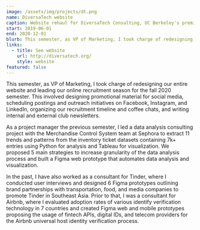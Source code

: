 ```yaml
---
image: /assets/img/projects/dt.png
name: DiversaTech website
caption: Website rehaul for DiversaTech Consulting, UC Berkeley's premier tech and product consulting organization
start: 2019-06-01
end: 2020-12-01
blurb: This semester, as VP of Marketing, I took charge of redesigning our entire website and leading our online recruitment season for the fall 2020 semester. This involved designing promotional graphics for social media, scheduling postings and outreach initiatives on Facebook, Instagram, and LinkedIn, and writing monthly internal and external newsletters.
links:
  - title: See website
    url: http://diversatech.org/
    style: website
featured: false
---
```

This semester, as VP of Marketing, I took charge of redesigning our entire website and leading our online recruitment season for the fall 2020 semester. This involved designing promotional material for social media, scheduling postings and outreach initiatives on Facebook, Instagram, and LinkedIn, organizing our recruitment timeline and coffee chats, and writing internal and external club newsletters.

As a project manager the previous semester, I led a data analysis consulting project with the Merchandise Control System team at Sephora to extract 11 trends and patterns from the inventory ticket datasets containing 7k+ entries using Python for analysis and Tableau for visualization. We proposed 5 main strategies to increase granularity of the data analysis process and built a Figma web prototype that automates data analysis and visualization.

In the past, I have also worked as a consultant for Tinder, where I conducted user interviews and designed 6 Figma prototypes outlining brand partnerships with transportation, food, and media companies to promote Tinder in Southeast Asia. Prior to that, I was a consultant for Airbnb, where I evaluated adoption rates of various identify verification technology in 7 countries and created Figma web and mobile prototypes proposing the usage of fintech APIs, digital IDs, and telecom providers for the Airbnb universal host identity verification process.
